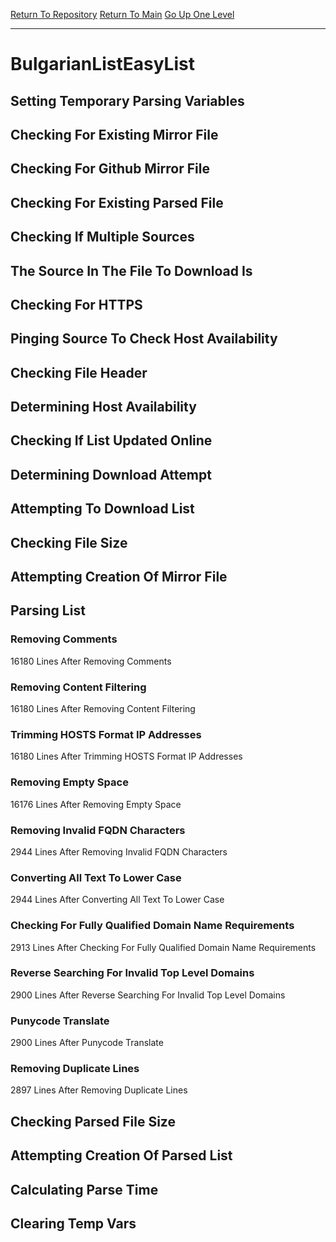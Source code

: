 [Return To Repository](https://github.com/bast69/piholeparser/)
[Return To Main](https://github.com/bast69/piholeparser/blob/master/RecentRunLogs/Mainlog.md)
[Go Up One Level](https://github.com/bast69/piholeparser/blob/master/RecentRunLogs/TopLevelScripts/30-Processing-External-Blacklists.md)
____________________________________
# BulgarianListEasyList
## Setting Temporary Parsing Variables
## Checking For Existing Mirror File
## Checking For Github Mirror File
## Checking For Existing Parsed File
## Checking If Multiple Sources
## The Source In The File To Download Is
## Checking For HTTPS
## Pinging Source To Check Host Availability
## Checking File Header
## Determining Host Availability
## Checking If List Updated Online
## Determining Download Attempt
## Attempting To Download List
## Checking File Size
## Attempting Creation Of Mirror File
## Parsing List
### Removing Comments
16180 Lines After Removing Comments
### Removing Content Filtering
16180 Lines After Removing Content Filtering
### Trimming HOSTS Format IP Addresses
16180 Lines After Trimming HOSTS Format IP Addresses
### Removing Empty Space
16176 Lines After Removing Empty Space
### Removing Invalid FQDN Characters
2944 Lines After Removing Invalid FQDN Characters
### Converting All Text To Lower Case
2944 Lines After Converting All Text To Lower Case
### Checking For Fully Qualified Domain Name Requirements
2913 Lines After Checking For Fully Qualified Domain Name Requirements
### Reverse Searching For Invalid Top Level Domains
2900 Lines After Reverse Searching For Invalid Top Level Domains
### Punycode Translate
2900 Lines After Punycode Translate
### Removing Duplicate Lines
2897 Lines After Removing Duplicate Lines
## Checking Parsed File Size
## Attempting Creation Of Parsed List
## Calculating Parse Time
## Clearing Temp Vars

